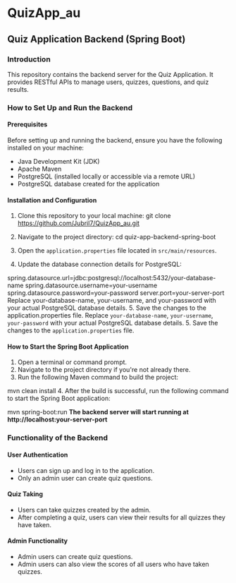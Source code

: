 
# QuizApp_au

## Quiz Application Backend (Spring Boot)

### Introduction
This repository contains the backend server for the Quiz Application. It provides RESTful APIs to manage users, quizzes, questions, and quiz results.

### How to Set Up and Run the Backend

#### Prerequisites
Before setting up and running the backend, ensure you have the following installed on your machine:
- Java Development Kit (JDK)
- Apache Maven
- PostgreSQL (installed locally or accessible via a remote URL)
- PostgreSQL database created for the application

#### Installation and Configuration
1. Clone this repository to your local machine:
git clone https://github.com/Jubril7/QuizApp_au.git

2. Navigate to the project directory:
cd quiz-app-backend-spring-boot
3. Open the `application.properties` file located in `src/main/resources`.
4. Update the database connection details for PostgreSQL:

spring.datasource.url=jdbc:postgresql://localhost:5432/your-database-name
spring.datasource.username=your-username
spring.datasource.password=your-password
server.port=your-server-port
Replace your-database-name, your-username, and your-password with your actual PostgreSQL database details.
5. Save the changes to the application.properties file.
   Replace `your-database-name`, `your-username`, `your-password` with your actual PostgreSQL database details.
5. Save the changes to the `application.properties` file.

#### How to Start the Spring Boot Application
1. Open a terminal or command prompt.
2. Navigate to the project directory if you're not already there.
3. Run the following Maven command to build the project:

mvn clean install
4. After the build is successful, run the following command to start the Spring Boot application:

mvn spring-boot:run
**The backend server will start running at http://localhost:your-server-port**


### Functionality of the Backend

#### User Authentication
- Users can sign up and log in to the application.
- Only an admin user can create quiz questions.

#### Quiz Taking
- Users can take quizzes created by the admin.
- After completing a quiz, users can view their results for all quizzes they have taken.

#### Admin Functionality
- Admin users can create quiz questions.
- Admin users can also view the scores of all users who have taken quizzes.






